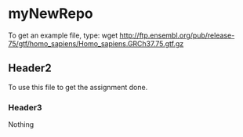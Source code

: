 # myNewRepo
To get an example file, type:
wget http://ftp.ensembl.org/pub/release-75/gtf/homo_sapiens/Homo_sapiens.GRCh37.75.gtf.gz
## Header2
To use this file to get the assignment done.
### Header3
Nothing 
